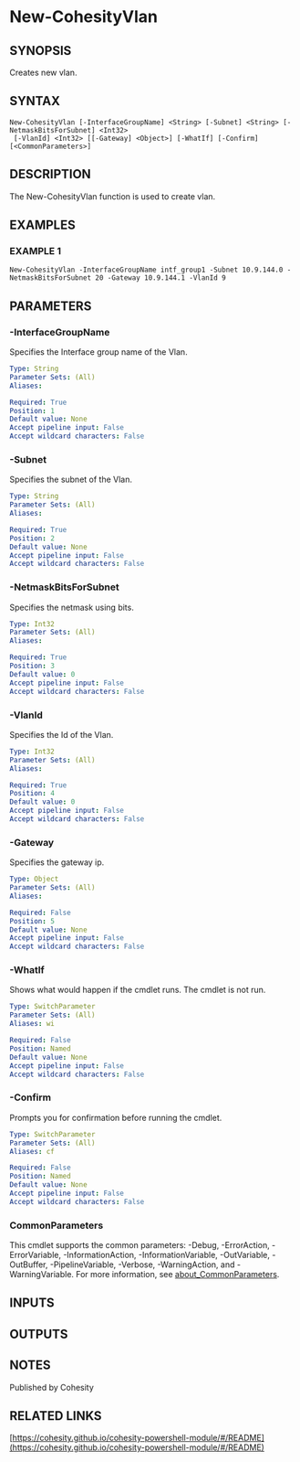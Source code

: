 # New-CohesityVlan

## SYNOPSIS
Creates new vlan.

## SYNTAX

```
New-CohesityVlan [-InterfaceGroupName] <String> [-Subnet] <String> [-NetmaskBitsForSubnet] <Int32>
 [-VlanId] <Int32> [[-Gateway] <Object>] [-WhatIf] [-Confirm] [<CommonParameters>]
```

## DESCRIPTION
The New-CohesityVlan function is used to create vlan.

## EXAMPLES

### EXAMPLE 1
```
New-CohesityVlan -InterfaceGroupName intf_group1 -Subnet 10.9.144.0 -NetmaskBitsForSubnet 20 -Gateway 10.9.144.1 -VlanId 9
```

## PARAMETERS

### -InterfaceGroupName
Specifies the Interface group name of the Vlan.

```yaml
Type: String
Parameter Sets: (All)
Aliases:

Required: True
Position: 1
Default value: None
Accept pipeline input: False
Accept wildcard characters: False
```

### -Subnet
Specifies the subnet of the Vlan.

```yaml
Type: String
Parameter Sets: (All)
Aliases:

Required: True
Position: 2
Default value: None
Accept pipeline input: False
Accept wildcard characters: False
```

### -NetmaskBitsForSubnet
Specifies the netmask using bits.

```yaml
Type: Int32
Parameter Sets: (All)
Aliases:

Required: True
Position: 3
Default value: 0
Accept pipeline input: False
Accept wildcard characters: False
```

### -VlanId
Specifies the Id of the Vlan.

```yaml
Type: Int32
Parameter Sets: (All)
Aliases:

Required: True
Position: 4
Default value: 0
Accept pipeline input: False
Accept wildcard characters: False
```

### -Gateway
Specifies the gateway ip.

```yaml
Type: Object
Parameter Sets: (All)
Aliases:

Required: False
Position: 5
Default value: None
Accept pipeline input: False
Accept wildcard characters: False
```

### -WhatIf
Shows what would happen if the cmdlet runs.
The cmdlet is not run.

```yaml
Type: SwitchParameter
Parameter Sets: (All)
Aliases: wi

Required: False
Position: Named
Default value: None
Accept pipeline input: False
Accept wildcard characters: False
```

### -Confirm
Prompts you for confirmation before running the cmdlet.

```yaml
Type: SwitchParameter
Parameter Sets: (All)
Aliases: cf

Required: False
Position: Named
Default value: None
Accept pipeline input: False
Accept wildcard characters: False
```

### CommonParameters
This cmdlet supports the common parameters: -Debug, -ErrorAction, -ErrorVariable, -InformationAction, -InformationVariable, -OutVariable, -OutBuffer, -PipelineVariable, -Verbose, -WarningAction, and -WarningVariable. For more information, see [about_CommonParameters](http://go.microsoft.com/fwlink/?LinkID=113216).

## INPUTS

## OUTPUTS

## NOTES
Published by Cohesity

## RELATED LINKS

[https://cohesity.github.io/cohesity-powershell-module/#/README](https://cohesity.github.io/cohesity-powershell-module/#/README)


